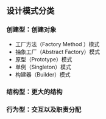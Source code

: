 ## 设计模式分类

### 创建型：创建对象
* 工厂方法（Factory Method ）模式
* 抽象工厂（Abstract Factory）模式
* 原型（Prototype）模式
* 单例（Singleton）模式
* 构建器（Builder）模式

### 结构型：更大的结构


### 行为型：交互以及职责分配